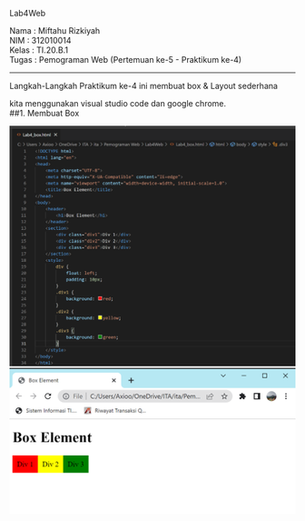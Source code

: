 Lab4Web

Nama  : Miftahu Rizkiyah <br>
NIM   : 312010014 <br>
Kelas : TI.20.B.1 <br>
Tugas : Pemograman Web (Pertemuan ke-5 - Praktikum ke-4) <br>

-----------------------------------------
Langkah-Langkah Praktikum ke-4 ini membuat box & Layout sederhana

kita menggunakan visual studio code dan google chrome.<br>
##1. Membuat Box

![input awal](https://github.com/miftahurizkiyah/Lab4Web/blob/main/Pict/1.PNG)
![Output](https://github.com/miftahurizkiyah/Lab4Web/blob/main/Pict/1.1.PNG)


